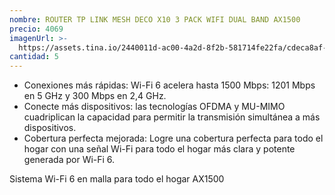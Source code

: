 ```yaml
---
nombre: ROUTER TP LINK MESH DECO X10 3 PACK WIFI DUAL BAND AX1500
precio: 4069
imagenUrl: >-
  https://assets.tina.io/2440011d-ac00-4a2d-8f2b-581714fe22fa/cdeca8af-947e-4e34-a9c0-f975281385f6.d9dbb9c74865c3acfd427f8771ec5f33.jpeg
cantidad: 5
---
```


* Conexiones más rápidas: Wi-Fi 6 acelera hasta 1500 Mbps: 1201 Mbps en 5 GHz y 300 Mbps en 2,4 GHz.
* Conecte más dispositivos: las tecnologías OFDMA y MU-MIMO cuadriplican la capacidad para permitir la transmisión simultánea a más dispositivos.
* Cobertura perfecta mejorada: Logre una cobertura perfecta para todo el hogar con una señal Wi-Fi para todo el hogar más clara y potente generada por Wi-Fi 6.

Sistema Wi-Fi 6 en malla para todo el hogar AX1500
